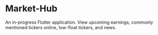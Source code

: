 # Market-Hub

An in-progress Flutter application. View upcoming earnings, commonly mentioned tickers online, low-float tickers, and news.
